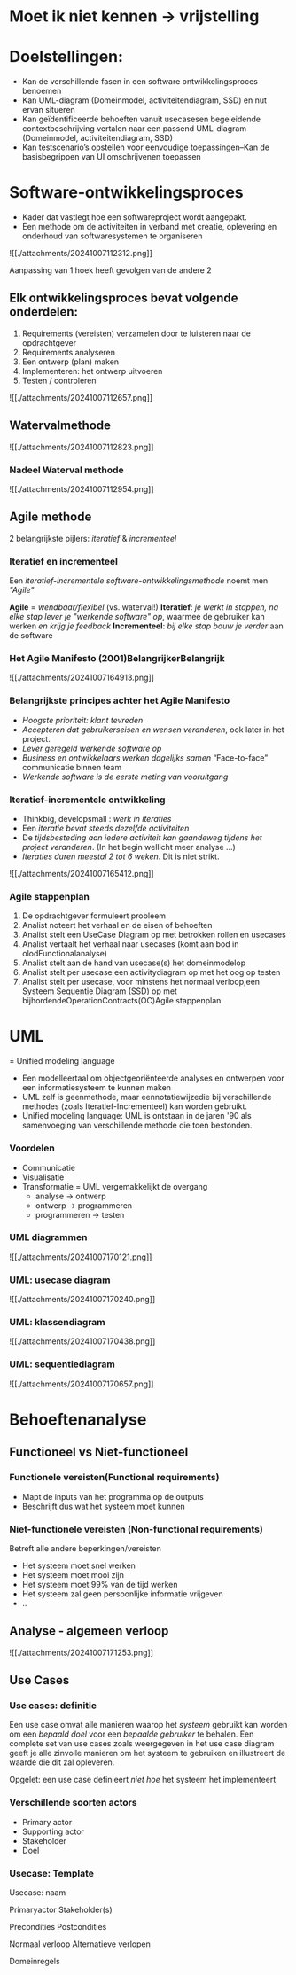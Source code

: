 # Moet ik niet kennen -> vrijstelling

# Doelstellingen:
- Kan de verschillende fasen in een software ontwikkelingsproces benoemen
- Kan UML-diagram (Domeinmodel, activiteitendiagram, SSD) en nut ervan situeren
- Kan geïdentificeerde behoeften vanuit usecasesen begeleidende contextbeschrijving vertalen naar een passend UML-diagram (Domeinmodel, activiteitendiagram, SSD)
- Kan testscenario’s opstellen voor eenvoudige toepassingen–Kan de basisbegrippen van UI omschrijvenen toepassen


# Software-ontwikkelingsproces

- Kader dat vastlegt hoe een softwareproject wordt aangepakt.
- Een methode om de activiteiten in verband met creatie, oplevering en onderhoud van softwaresystemen te organiseren

![[./attachments/20241007112312.png]]

Aanpassing van 1 hoek heeft gevolgen van de andere 2

## Elk ontwikkelingsproces bevat volgende onderdelen:

1. Requirements (vereisten) verzamelen door te luisteren naar de opdrachtgever
2. Requirements analyseren
3. Een ontwerp (plan) maken
4. Implementeren: het ontwerp uitvoeren
5. Testen / controleren


![[./attachments/20241007112657.png]]


## Watervalmethode

![[./attachments/20241007112823.png]]


### Nadeel Waterval methode


![[./attachments/20241007112954.png]]


## Agile methode

2 belangrijkste pijlers: *iteratief* & *incrementeel*


### Iteratief en incrementeel

Een *iteratief-incrementele software-ontwikkelingsmethode* noemt men *"Agile"*

**Agile** = *wendbaar/flexibel* (vs. waterval!)
**Iteratief**: *je werkt in stappen, na elke stap lever je "werkende software" op*, waarmee de gebruiker kan werken *en krijg je feedback*
**Incrementeel**: *bij elke stap bouw je verder* aan de software

### Het Agile Manifesto (2001)BelangrijkerBelangrijk

![[./attachments/20241007164913.png]]


### Belangrijkste principes achter het Agile Manifesto

- *Hoogste prioriteit: klant tevreden*
- *Accepteren dat gebruikerseisen en wensen veranderen*, ook later in het project.
- *Lever geregeld werkende software op*
- *Business en ontwikkelaars werken dagelijks samen* “Face-to-face” communicatie binnen team
- *Werkende software is de eerste meting van vooruitgang*

### Iteratief-incrementele ontwikkeling

- Thinkbig, developsmall : *werk in iteraties*
- Een *iteratie bevat steeds dezelfde activiteiten*
- De *tijdsbesteding aan iedere activiteit kan gaandeweg tijdens het project veranderen*. (In het begin wellicht meer analyse ...)
- *Iteraties duren meestal 2 tot 6 weken*. Dit is niet strikt.

![[./attachments/20241007165412.png]]


### Agile stappenplan

1. De opdrachtgever formuleert probleem
2. Analist noteert het verhaal en de eisen of behoeften
3. Analist stelt een UseCase Diagram op met betrokken rollen en usecases
4. Analist vertaalt het verhaal naar usecases (komt aan bod in olodFunctionalanalyse)
5. Analist stelt aan de hand van usecase(s) het domeinmodelop
6. Analist stelt per usecase een activitydiagram op met het oog op testen
7. Analist stelt per usecase, voor minstens het normaal verloop,een Systeem Sequentie Diagram (SSD) op met bijhordendeOperationContracts(OC)Agile stappenplan

# UML

= Unified modeling language

- Een modelleertaal om objectgeoriënteerde analyses en ontwerpen voor een informatiesysteem te kunnen maken
- UML zelf is geenmethode, maar eennotatiewijzedie bij verschillende methodes (zoals Iteratief-Incrementeel) kan worden gebruikt.
- Unified modeling language: UML is ontstaan in de jaren '90 als samenvoeging van verschillende methode die toen bestonden.

### Voordelen

- Communicatie
- Visualisatie
- Transformatie = UML vergemakkelijkt de overgang
	- analyse -> ontwerp
	- ontwerp -> programmeren
	- programmeren -> testen

### UML diagrammen

![[./attachments/20241007170121.png]]


### UML: usecase diagram

![[./attachments/20241007170240.png]]


### UML: klassendiagram

![[./attachments/20241007170438.png]]


### UML: sequentiediagram

![[./attachments/20241007170657.png]]

# Behoeftenanalyse

## Functioneel vs Niet-functioneel
### Functionele vereisten(Functional requirements)

- Mapt de inputs van het programma op de outputs
- Beschrijft dus wat het systeem moet kunnen

### Niet-functionele vereisten (Non-functional requirements)

Betreft alle andere beperkingen/vereisten
- Het systeem moet snel werken
- Het systeem moet mooi zijn
- Het systeem moet 99% van de tijd werken
- Het systeem zal geen persoonlijke informatie vrijgeven
- ..

## Analyse - algemeen verloop

![[./attachments/20241007171253.png]]

## Use Cases

### Use cases: definitie

Een use case omvat alle manieren waarop het *systeem* gebruikt kan worden om een *bepaald doel* voor een *bepaalde gebruiker* te behalen. Een complete set van use cases zoals weergegeven in het use case diagram geeft je alle zinvolle manieren om het systeem te gebruiken en illustreert de waarde die dit zal opleveren.

Opgelet: een use case definieert *niet hoe* het systeem het implementeert

### Verschillende soorten actors

- Primary actor
- Supporting actor
- Stakeholder
- Doel

### Usecase: Template

Usecase: naam

Primaryactor
Stakeholder(s)

Precondities
Postcondities

Normaal verloop
Alternatieve verlopen

Domeinregels